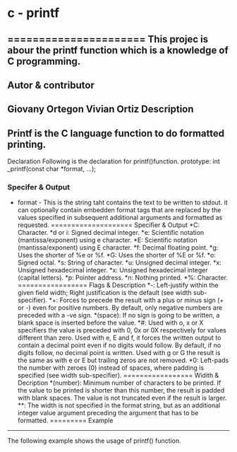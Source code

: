# c - printf
======================
This projec is abour the printf function which is a knowledge of C programming.
---------
Autor & contributor
-----------
Giovany Ortegon
Vivian Ortiz
Description
------------
Printf is the C language function to do formatted printing.
-----------
Declaration
Following is the declaration for printf()function.
prototype: int _printf(const char *format, ...);

### Specifer & Output
* format - This is the string taht contains the text to be written to stdout. it can optionally contain embedden format tags that are replaced by the values specified in subsequent additional arguments and formatted as requested.
====================
Specifier & Output
*C: Character.
*d or i: Signed decimal integer.
*e: Scientific notation (mantissa/exponent) using e character.
*E: Scientific notation (mantissa/exponent) using E character.
*f: Decimal floating point.
*g: Uses the shorter of %e or %f.
*G: Uses the shorter of %E or %f.
*o: Signed octal.
*s: String of character.
*u: Unsigned decimal integer.
*x: Unsigned hexadecimal integer.
*x: Unsigned hexadecimal integer (capital letters).
*p: Pointer address.
*n: Nothing printed.
*%: Character.
=================
Flags & Description
*-: Left-justify within the given field width; Right justification is the default (see width sub-specifier).
*+: Forces to precede the result with a plus or minus sign (+ or -) even for positive numbers. By default, only negative numbers are preceded with a -ve sign.
*(space): If no sign is going to be written, a blank space is inserted before the value.
*#: Used with o, x or X specifiers the value is preceded with 0, 0x or 0X respectively for values different than zero. Used with e, E and f, it forces the written output to contain a decimal point even if no digits would follow. By default, if no digits follow, no decimal point is written. Used with g or G the result is the same as with e or E but trailing zeros are not removed.
*0: Left-pads the number with zeroes (0) instead of spaces, where padding is specified (see width sub-specifier).
=================
Widith & Decription
*(number): Minimum number of characters to be printed. If the value to be printed is shorter than this number, the result is padded with blank spaces. The value is not truncated even if the result is larger.
**: The width is not specified in the format string, but as an additional integer value argument preceding the argument that has to be formatted.
=========
Example
------------
The following example shows the usage of printf() function. 
